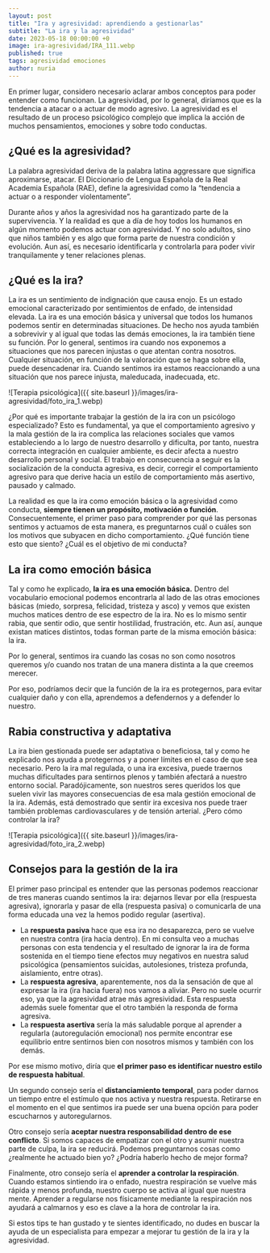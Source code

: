 ```yaml
---
layout: post
title: "Ira y agresividad: aprendiendo a gestionarlas"
subtitle: "La ira y la agresividad"
date: 2023-05-18 00:00:00 +0
image: ira-agresividad/IRA_111.webp
published: true
tags: agresividad emociones
author: nuria
---
```


En primer lugar, considero necesario aclarar ambos conceptos para poder entender como funcionan. La agresividad, por lo general, diríamos que es la tendencia a atacar o a actuar de modo agresivo. La agresividad es el resultado de un proceso psicológico complejo que implica la acción de muchos pensamientos, emociones y sobre todo conductas.

<!-- more -->

## ¿Qué es la agresividad?

La palabra agresividad deriva de la palabra latina aggressare que significa aproximarse, atacar. El Diccionario de Lengua Española de la Real Academia Española (RAE), define la agresividad como la “tendencia a actuar o a responder violentamente”. 

Durante años y años la agresividad nos ha garantizado parte de la supervivencia. Y la realidad es que a día de hoy todos los humanos en algún momento podemos actuar con agresividad. Y no solo adultos, sino que niños también y es algo que forma parte de nuestra condición y evolución. Aun así, es necesario identificarla y controlarla para poder vivir tranquilamente y tener relaciones plenas.

## ¿Qué es la ira?

La ira es un sentimiento de indignación que causa enojo. Es un estado emocional caracterizado por sentimientos de enfado, de intensidad elevada. La ira es una emoción básica y universal que todos los humanos podemos sentir en determinadas situaciones. De hecho nos ayuda también a sobrevivir y al igual que todas las demás emociones, la ira también tiene su función. Por lo general, sentimos ira cuando nos exponemos a situaciones que nos parecen injustas o que atentan contra nosotros. Cualquier situación, en función de la valoración que se haga sobre ella, puede desencadenar ira. Cuando sentimos ira estamos reaccionando a una situación que nos parece injusta, maleducada, inadecuada, etc.

![Terapia psicológica]({{ site.baseurl }}/images/ira-agresividad/foto_ira_1.webp)


¿Por qué es importante trabajar la gestión de la ira con un psicólogo especializado? Esto es fundamental, ya que el comportamiento agresivo y la mala gestión de la ira complica las relaciones sociales que vamos estableciendo a lo largo de nuestro desarrollo y dificulta, por tanto, nuestra correcta integración en cualquier ambiente, es decir afecta a nuestro desarrollo personal y social. El trabajo en consecuencia a seguir es la socialización de la conducta agresiva, es decir, corregir el comportamiento agresivo para que derive hacia un estilo de comportamiento más asertivo, pausado y calmado.

La realidad es que la ira como emoción básica o la agresividad como conducta, **siempre tienen un propósito, motivación o función**. Consecuentemente, el primer paso para comprender por qué las personas sentimos y actuamos de esta manera, es preguntarnos cuál o cuáles son los motivos que subyacen en dicho comportamiento. ¿Qué función tiene esto que siento? ¿Cuál es el objetivo de mi conducta?


## La ira como emoción básica

Tal y como he explicado, **la ira es una emoción básica.** Dentro del vocabulario emocional podemos encontrarla al lado de las otras emociones básicas (miedo, sorpresa, felicidad, tristeza y asco) y vemos que existen muchos matices dentro de ese espectro de la ira. No es lo mismo sentir rabia, que sentir odio, que sentir hostilidad, frustración, etc. Aun así, aunque existan matices distintos, todas forman parte de la misma emoción básica: la ira. 

Por lo general, sentimos ira cuando las cosas no son como nosotros queremos y/o cuando nos tratan de una manera distinta a la que creemos merecer. 

Por eso, podríamos decir que la función de la ira es protegernos, para evitar cualquier daño y con ella, aprendemos a defendernos y a defender lo nuestro.

## Rabia constructiva y adaptativa

La ira bien gestionada puede ser adaptativa o beneficiosa, tal y como he explicado nos ayuda a protegernos y a poner límites en el caso de que sea necesario. Pero la ira mal regulada, o una ira excesiva, puede traernos muchas dificultades para sentirnos plenos y también afectará a nuestro entorno social. Paradójicamente, son nuestros seres queridos los que suelen vivir las mayores consecuencias de esa mala gestión emocional de la ira. Además, está demostrado que sentir ira excesiva nos puede traer también problemas cardiovasculares y de tensión arterial. ¿Pero cómo controlar la ira? 

![Terapia psicológica]({{ site.baseurl }}/images/ira-agresividad/foto_ira_2.webp)

## Consejos para la gestión de la ira

El primer paso principal es entender que las personas podemos reaccionar de tres maneras cuando sentimos la ira: dejarnos llevar por ella (respuesta agresiva), ignorarla y pasar de ella (respuesta pasiva) o comunicarla de una forma educada una vez la hemos podido regular (asertiva). 

- La **respuesta pasiva** hace que esa ira no desaparezca, pero se vuelve en nuestra contra (ira hacia dentro). En mi consulta veo a muchas personas con esta tendencia y el resultado de ignorar la ira de forma sostenida en el tiempo tiene efectos muy negativos en nuestra salud psicológica (pensamientos suicidas, autolesiones, tristeza profunda, aislamiento, entre otras). 
- La **respuesta agresiva**, aparentemente, nos da la sensación de que al expresar la ira (ira hacia fuera) nos vamos a aliviar. Pero no suele ocurrir eso, ya que la agresividad atrae más agresividad. Esta respuesta además suele fomentar que el otro también la responda de forma agresiva. 
- La **respuesta asertiva** sería la más saludable porque al aprender a regularla (autoregulación emocional) nos permite encontrar ese equilibrio entre sentirnos bien con nosotros mismos y también con los demás.

Por ese mismo motivo, diría que **el primer paso es identificar nuestro estilo de respuesta habitual**. 

Un segundo consejo sería el **distanciamiento temporal**, para poder darnos un tiempo entre el estímulo que nos activa y nuestra respuesta. Retirarse en el momento en el que sentimos ira puede ser una buena opción para poder escucharnos y autoregularnos.

Otro consejo sería **aceptar nuestra responsabilidad dentro de ese conflicto**. Si somos capaces de empatizar con el otro y asumir nuestra parte de culpa, la ira se reducirá. Podemos preguntarnos cosas como ¿realmente he actuado bien yo? ¿Podría haberlo hecho de mejor forma?

Finalmente, otro consejo sería el **aprender a controlar la respiración**. Cuando estamos sintiendo ira o enfado, nuestra respiración se vuelve más rápida y menos profunda, nuestro cuerpo se activa al igual que nuestra mente. Aprender a regularse nos físicamente mediante la respiración nos ayudará a calmarnos y eso es clave a la hora de controlar la ira.

Si estos tips te han gustado y te sientes identificado, no dudes en buscar la ayuda de un especialista para empezar a mejorar tu gestión de la ira y la agresividad. 



